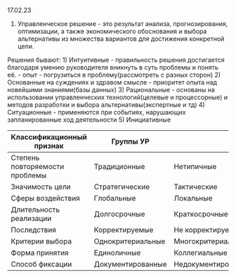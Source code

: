 17.02.23

1. Управленческое решение - это результат анализа, прогнозирования, оптимизации, а также экономического обоснования и выбора альтернативы из множества вариантов для достижения конкретной цели.

Решения бывают:
    1) Интуитивные - правильность решения достигается благодаря умению руководителя вникнуть в суть проблемы и понять её.
    - опыт
    - погрузиться в проблему(рассмотреть с разных сторон)
    2) Основанные на суждениях и здравом смысле - приоритет опыта над новейшими знаниями(базы данных)
    3) Рациональные - основаны на использовании управленческих технологий(целевые и процессорные) и методов разработки и выбора альтернативы(экспертные и тд)
    4) Ситуационные - применяются при событиях, нарушающих запланированные ход деятельности
    5) Инициативные


| Классификационный признак | Группы УР | |
| ------ | ------ | ------ |
| Степень повторяемости проблемы | Традиционные | Нетипичные |
| Значимость цели  | Стратегические | Тактические |
| Сферы воздействия  | Глобальные | Локальные |
| Длительность реализации  | Долгосрочные | Краткосрочные |
| Последствия | Корректируемые | Не корректируемые |
| Критерии выбора  | Однокритериальные | Многокритериальные |
| Форма принятия  | Единоличные | Коллегиальные |
| Способ фиксации  | Документированные | Недокументированные |   